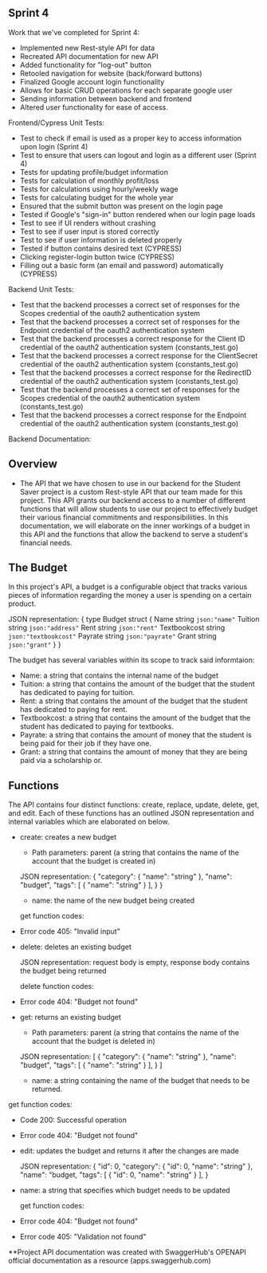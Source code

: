 Sprint 4
-

Work that we've completed for Sprint 4:

- Implemented new Rest-style API for data
- Recreated API documentation for new API
- Added functionality for "log-out" button
- Retooled navigation for website (back/forward buttons)
- Finalized Google account login functionality
- Allows for basic CRUD operations for each separate google user
- Sending information between backend and frontend
- Altered user functionality for ease of access.

Frontend/Cypress Unit Tests:

- Test to check if email is used as a proper key to access information upon login (Sprint 4)
- Test to ensure that users can logout and login as a different user (Sprint 4)
- Tests for updating profile/budget information
- Tests for calculation of monthly profit/loss
- Tests for calculations using hourly/weekly wage
- Tests for calculating budget for the whole year
- Ensured that the submit button was present on the login page
- Tested if Google's "sign-in" button rendered when our login page loads
- Test to see if UI renders without crashing
- Test to see if user input is stored correctly
- Test to see if user information is deleted properly
- Tested if button contains desired text (CYPRESS)
- Clicking register-login button twice (CYPRESS)
- Filling out a basic form (an email and password) automatically (CYPRESS)

Backend Unit Tests:

- Test that the backend processes a correct set of responses for the Scopes credential of the oauth2 authentication system 
- Test that the backend processes a correct set of responses for the Endpoint credential of the oauth2 authentication system 
- Test that the backend processes a correct response for the Client ID credential of the oauth2 authentication system (constants_test.go)
- Test that the backend processes a correct response for the ClientSecret credential of the oauth2 authentication system (constants_test.go)
- Test that the backend processes a correct response for the RedirectID credential of the oauth2 authentication system (constants_test.go)
- Test that the backend processes a correct set of responses for the Scopes credential of the oauth2 authentication system (constants_test.go)
- Test that the backend processes a correct response for the Endpoint credential of the oauth2 authentication system (constants_test.go)

Backend Documentation:

Overview
-
- The API that we have chosen to use in our backend for the Student Saver project is a custom Rest-style API that our team made for this project. This API grants our backend access to a number of different functions that will allow students to use our project to effectively budget their various financial commitments and responsibiliities. In this documentation, we will elaborate on the inner workings of a budget in this API and the functions that allow the backend to serve a student's financial needs.

The Budget
-
In this project's API, a budget is a configurable object that tracks various pieces of information regarding the money a user is spending on a certain product.

JSON representation:
{
  type Budget struct {
	Name         string `json:"name"`
	Tuition      string `json:"address"`
	Rent         string `json:"rent"`
	Textbookcost string `json:"textbookcost"`
	Payrate      string `json:"payrate"`
	Grant        string `json:"grant"`
  }
}

The budget has several variables within its scope to track said informtaion:
- Name: a string that contains the internal name of the budget
- Tuition: a string that contains the amount of the budget that the student has dedicated to paying for tuition.
- Rent: a string that contains the amount of the budget that the student has dedicated to paying for rent.
- Textbookcost: a string that contains the amount of the budget that the student has dedicated to paying for textbooks.
- Payrate: a string that contains the amount of money that the student is being paid for their job if they have one.
- Grant: a string that contains the amount of money that they are being paid via a scholarship or.
    
Functions
-
The API contains four distinct functions: create, replace, update, delete, get, and edit. Each of these functions has an outlined JSON representation and internal variables which are elaborated on below.

- create: creates a new budget 
  - Path parameters: parent (a string that contains the name of the account that the budget is created in)

  JSON representation:
  {
  "category": {
    "name": "string"
  },
  "name": "budget",
  "tags": [
    {
      "name": "string"
    }
  ],
}
  }
    - name: the name of the new budget being created
  
  get function codes:
- Error code 405: "Invalid input"

- delete: deletes an existing budget

  JSON representation: request body is empty, response body contains the budget being returned
  
  delete function codes:
- Error code 404: "Budget not found"
  
- get: returns an existing budget
  - Path parameters: parent (a string that contains the name of the account that the budget is deleted in)

  JSON representation: 
  [
  {
    "category": {
      "name": "string"
    },
    "name": "budget",
    "tags": [
      {
        "name": "string"
      }
    ],
  }
 ]
   - name: a string containing the name of the budget that needs to be returned.
 
 get function codes:
- Code 200: Successful operation
- Error code 404: "Budget not found"
  
- edit: updates the budget and returns it after the changes are made
  
  JSON representation:
{
  "id": 0,
  "category": {
    "id": 0,
    "name": "string"
  },
  "name": "budget,
  "tags": [
    {
      "id": 0,
      "name": "string"
    }
  ],
}
- name: a string that specifies which budget needs to be updated

  get function codes:
- Error code 404: "Budget not found"
- Error code 405: "Validation not found"

**Project API documentation was created with SwaggerHub's OPENAPI official documentation as a resource (apps.swaggerhub.com)


